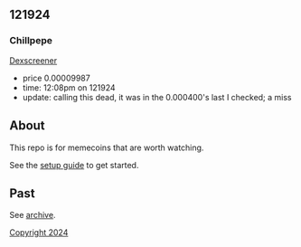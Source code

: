 ## 121924

### Chillpepe

[Dexscreener](https://dexscreener.com/solana/8mtb8tpndjuvxfrpbee1sm28kmacvjtsv8fvmtxacgnx)

- price 0.00009987
- time: 12:08pm on 121924
- update: calling this dead, it was in the 0.000400's last I checked; a miss  

## About

This repo is for memecoins that are worth watching.

See the [setup guide](setup.md) to get started.

## Past

See [archive](past_121724.md).

[Copyright 2024](https://github.com/julianeon/cooking)
